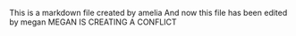 This is a markdown file created by amelia
And now this file has been edited by megan
MEGAN  IS CREATING A CONFLICT